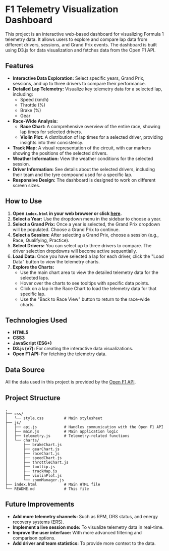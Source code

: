 # F1 Telemetry Visualization Dashboard

This project is an interactive web-based dashboard for visualizing Formula 1 telemetry data. It allows users to explore and compare lap data from different drivers, sessions, and Grand Prix events. The dashboard is built using D3.js for data visualization and fetches data from the Open F1 API.

## Features

*   **Interactive Data Exploration:** Select specific years, Grand Prix, sessions, and up to three drivers to compare their performance.
*   **Detailed Lap Telemetry:** Visualize key telemetry data for a selected lap, including:
    *   Speed (km/h)
    *   Throttle (%)
    *   Brake (%)
    *   Gear
*   **Race-Wide Analysis:**
    *   **Race Chart:** A comprehensive overview of the entire race, showing lap times for selected drivers.
    *   **Violin Plot:** A distribution of lap times for a selected driver, providing insights into their consistency.
*   **Track Map:** A visual representation of the circuit, with car markers showing the positions of the selected drivers.
*   **Weather Information:** View the weather conditions for the selected session.
*   **Driver Information:** See details about the selected drivers, including their team and the tyre compound used for a specific lap.
*   **Responsive Design:** The dashboard is designed to work on different screen sizes.

## How to Use

1.  **Open `index.html` in your web browser or click [here](https://bianccc01.github.io/Infoviz-f1-telemetry-dashboard/).**
2.  **Select a Year:** Use the dropdown menu in the sidebar to choose a year.
3.  **Select a Grand Prix:** Once a year is selected, the Grand Prix dropdown will be populated. Choose a Grand Prix to continue.
4.  **Select a Session:** After selecting a Grand Prix, choose a session (e.g., Race, Qualifying, Practice).
5.  **Select Drivers:** You can select up to three drivers to compare. The driver selection dropdowns will become active sequentially.
6.  **Load Data:** Once you have selected a lap for each driver, click the "Load Data" button to view the telemetry charts.
7.  **Explore the Charts:**
    *   Use the main chart area to view the detailed telemetry data for the selected laps.
    *   Hover over the charts to see tooltips with specific data points.
    *   Click on a lap in the Race Chart to load the telemetry data for that specific lap.
    *   Use the "Back to Race View" button to return to the race-wide charts.

## Technologies Used

*   **HTML5**
*   **CSS3**
*   **JavaScript (ES6+)**
*   **D3.js (v7):** For creating the interactive data visualizations.
*   **Open F1 API:** For fetching the telemetry data.

## Data Source

All the data used in this project is provided by the [Open F1 API](https://openf1.org/).

## Project Structure

```
.
├── css/
│   └── style.css         # Main stylesheet
├── js/
│   ├── api.js            # Handles communication with the Open F1 API
│   ├── main.js           # Main application logic
│   ├── telemetry.js      # Telemetry-related functions
│   └── charts/
│       ├── brakeChart.js
│       ├── gearChart.js
│       ├── raceChart.js
│       ├── speedChart.js
│       ├── throttleChart.js
│       ├── tooltip.js
│       ├── trackMap.js
│       ├── violinPlot.js
│       └── zoomManager.js
├── index.html            # Main HTML file
└── README.md             # This file
```

## Future Improvements

*   **Add more telemetry channels:** Such as RPM, DRS status, and energy recovery systems (ERS).
*   **Implement a live session mode:** To visualize telemetry data in real-time.
*   **Improve the user interface:** With more advanced filtering and comparison options.
*   **Add driver and team statistics:** To provide more context to the data.
